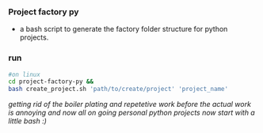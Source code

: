 ### Project factory py
- a bash script to generate the factory folder structure for python projects.
### run

```bash
#on linux
cd project-factory-py &&
bash create_project.sh 'path/to/create/project' 'project_name'
```

*getting rid of the boiler plating and repetetive work before the actual work is annoying and now all on going personal python projects now start with a little bash :)*